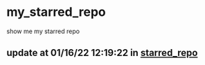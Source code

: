 # my_starred_repo
show me my starred repo

update at 01/16/22 12:19:22 in [starred_repo](./index.html)
---


